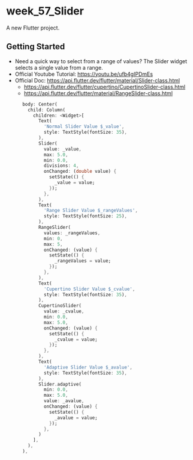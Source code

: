 # week_57_Slider

A new Flutter project.

## Getting Started

- Need a quick way to select from a range of values? The Slider widget selects a single value from a range. 
- Official Youtube Tutorial: https://youtu.be/ufb4gIPDmEs
- Official Doc: https://api.flutter.dev/flutter/material/Slider-class.html
  - https://api.flutter.dev/flutter/cupertino/CupertinoSlider-class.html
  - https://api.flutter.dev/flutter/material/RangeSlider-class.html

```dart
      body: Center(
        child: Column(
          children: <Widget>[
            Text(
              'Normal Slider Value $_value',
              style: TextStyle(fontSize: 35),
            ),
            Slider(
              value: _value,
              max: 5.0,
              min: 0.0,
              divisions: 4,
              onChanged: (double value) {
                setState(() {
                  _value = value;
                });
              },
            ),
            Text(
              'Range Slider Value $_rangeValues',
              style: TextStyle(fontSize: 25),
            ),
            RangeSlider(
              values: _rangeValues,
              min: 0,
              max: 5,
              onChanged: (value) {
                setState(() {
                  _rangeValues = value;
                });
              },
            ),
            Text(
              'Cupertino Slider Value $_cvalue',
              style: TextStyle(fontSize: 35),
            ),
            CupertinoSlider(
              value: _cvalue,
              min: 0.0,
              max: 5.0,
              onChanged: (value) {
                setState(() {
                  _cvalue = value;
                });
              },
            ),
            Text(
              'Adaptive Slider Value $_avalue',
              style: TextStyle(fontSize: 35),
            ),
            Slider.adaptive(
              min: 0.0,
              max: 5.0,
              value: _avalue,
              onChanged: (value) {
                setState(() {
                  _avalue = value;
                });
              },
            )
          ],
        ),
      ),
```

